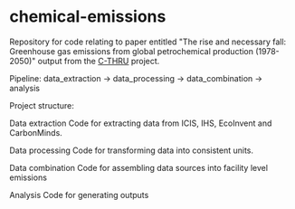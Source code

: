 # chemical-emissions
Repository for code relating to paper entitled "The rise and necessary fall: Greenhouse gas emissions from global petrochemical production (1978-2050)" output from the [C-THRU](https://www.c-thru.org/) project.

Pipeline: data_extraction -> data_processing -> data_combination -> analysis

Project structure:

Data extraction
Code for extracting data from ICIS, IHS, EcoInvent and CarbonMinds.

Data processing
Code for transforming data into consistent units.

Data combination
Code for assembling data sources into facility level emissions

Analysis
Code for generating outputs
